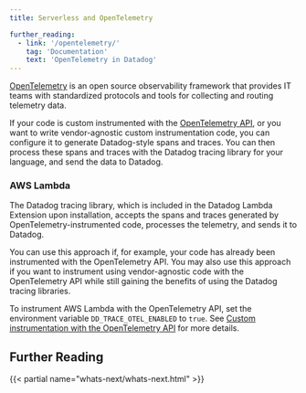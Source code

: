 ```yaml
---
title: Serverless and OpenTelemetry

further_reading:
  - link: '/opentelemetry/'
    tag: 'Documentation'
    text: 'OpenTelemetry in Datadog'
---
```


[OpenTelemetry][1] is an open source observability framework that provides IT teams with standardized protocols and tools for collecting and routing telemetry data.

If your code is custom instrumented with the [OpenTelemetry API][2], or you want to write vendor-agnostic custom instrumentation code, you can configure it to generate Datadog-style spans and traces. You can then process these spans and traces with the Datadog tracing library for your language, and send the data to Datadog.

### AWS Lambda

The Datadog tracing library, which is included in the Datadog Lambda Extension upon installation, accepts the spans and traces generated by OpenTelemetry-instrumented code, processes the telemetry, and sends it to Datadog.

You can use this approach if, for example, your code has already been instrumented with the OpenTelemetry API. You may also use this approach if you want to instrument using vendor-agnostic code with the OpenTelemetry API while still gaining the benefits of using the Datadog tracing libraries.

To instrument AWS Lambda with the OpenTelemetry API, set the environment variable `DD_TRACE_OTEL_ENABLED` to `true`. See [Custom instrumentation with the OpenTelemetry API][3] for more details.

## Further Reading

{{< partial name="whats-next/whats-next.html" >}}

[1]: https://opentelemetry.io/
[2]: https://opentelemetry.io/docs/reference/specification/trace/api
[3]: /tracing/trace_collection/otel_instrumentation/
